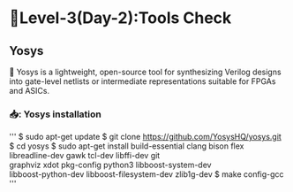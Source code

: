   #  :checkered_flag:Level-3(Day-2):Tools Check

  ## Yosys
 :rocket: Yosys is a lightweight, open-source tool for synthesizing Verilog designs into gate-level netlists or intermediate representations suitable for FPGAs and ASICs.

 ### 📥: Yosys installation

 '''
 $ sudo apt-get update
 $ git clone https://github.com/YosysHQ/yosys.git
 $ cd yosys
 $ sudo apt-get install build-essential clang bison flex \
   libreadline-dev gawk tcl-dev libffi-dev git \
   graphviz xdot pkg-config python3 libboost-system-dev \
   libboost-python-dev libboost-filesystem-dev zlib1g-dev
 $ make config-gcc
 '''
 
